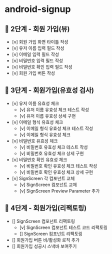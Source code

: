 # android-signup

## :rocket: 2단계 - 회원 가입(뷰)
- [v] 회원 가입 화면 타이틀 작성
- [v] 유저 이름 입력 필드 작성
- [v] 이메일 입력 필드 작성
- [v] 비밀번호 입력 필드 작성
- [v] 비밀번호 확인 입력 필드 작성
- [v] 회원 가입 버튼 작성

## :rocket: 3단계 - 회원가입(유효성 검사)
- [v] 유저 이름 유효성 체크
  - [v] 유저 이름 유효성 체크 테스트 작성
  - [v] 유저 이름 유효성 상세 구현
- [v] 이메일 형식 유효성 체크
  - [v] 이메일 형식 유효성 체크 테스트 작성
  - [v] 이메일 형식 유효성 체크
- [v] 비밀번호 유효성 체크
  - [v] 비밀번호 유효성 체크 테스트 작성
  - [v] 비밀번호 유효성 체크 상세 구현
- [v] 비밀번호 확인 유효성 체크
  - [v] 비밀번호 확인 유효성 체크 테스트 작성
  - [v] 비밀번호 확인 유효성 체크 상세 구현
- [v] SignScreen 각 컴포넌트 교체
  - [v] SignScreen 컴포넌트 교체
  - [v] SignScreen Preview Parameter 추가

## :rocket: 4단계 - 회원가입(리팩토링)
- [] SignScreen 컴포넌트 리팩토링
  - [v] SignScreen 컴포넌트 테스트 코드 리팩토링
  - [] SignScreen 컴포넌트 리팩토링
- [] 회원가입 버튼 비/활성화 로직 추가
- [] 회원가입 성공시 스낵바 보여주기
